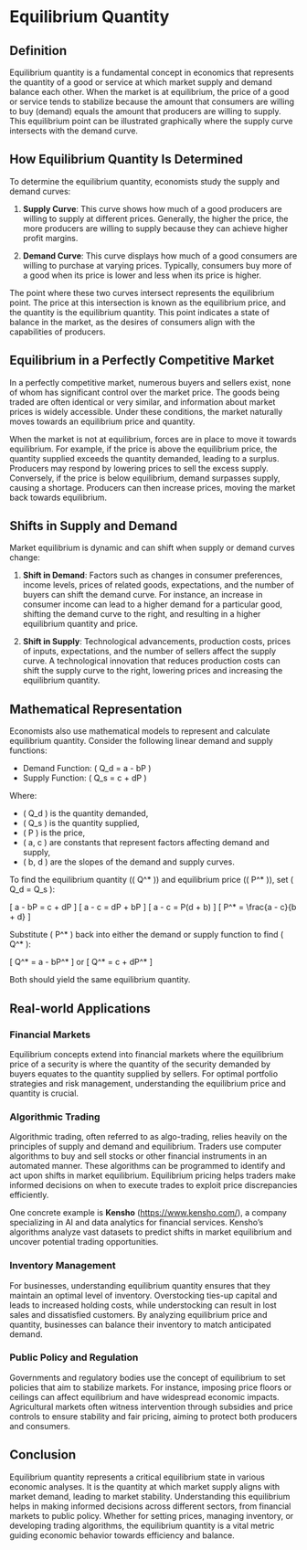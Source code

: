 # Equilibrium Quantity

## Definition

Equilibrium quantity is a fundamental concept in economics that represents the quantity of a good or service at which market supply and demand balance each other. When the market is at equilibrium, the price of a good or service tends to stabilize because the amount that consumers are willing to buy (demand) equals the amount that producers are willing to supply. This equilibrium point can be illustrated graphically where the supply curve intersects with the demand curve.

## How Equilibrium Quantity Is Determined

To determine the equilibrium quantity, economists study the supply and demand curves:

1. **Supply Curve**: This curve shows how much of a good producers are willing to supply at different prices. Generally, the higher the price, the more producers are willing to supply because they can achieve higher profit margins.
   
2. **Demand Curve**: This curve displays how much of a good consumers are willing to purchase at varying prices. Typically, consumers buy more of a good when its price is lower and less when its price is higher.

The point where these two curves intersect represents the equilibrium point. The price at this intersection is known as the equilibrium price, and the quantity is the equilibrium quantity. This point indicates a state of balance in the market, as the desires of consumers align with the capabilities of producers.

## Equilibrium in a Perfectly Competitive Market

In a perfectly competitive market, numerous buyers and sellers exist, none of whom has significant control over the market price. The goods being traded are often identical or very similar, and information about market prices is widely accessible. Under these conditions, the market naturally moves towards an equilibrium price and quantity.

When the market is not at equilibrium, forces are in place to move it towards equilibrium. For example, if the price is above the equilibrium price, the quantity supplied exceeds the quantity demanded, leading to a surplus. Producers may respond by lowering prices to sell the excess supply. Conversely, if the price is below equilibrium, demand surpasses supply, causing a shortage. Producers can then increase prices, moving the market back towards equilibrium.

## Shifts in Supply and Demand

Market equilibrium is dynamic and can shift when supply or demand curves change:

1. **Shift in Demand**: Factors such as changes in consumer preferences, income levels, prices of related goods, expectations, and the number of buyers can shift the demand curve. For instance, an increase in consumer income can lead to a higher demand for a particular good, shifting the demand curve to the right, and resulting in a higher equilibrium quantity and price.

2. **Shift in Supply**: Technological advancements, production costs, prices of inputs, expectations, and the number of sellers affect the supply curve. A technological innovation that reduces production costs can shift the supply curve to the right, lowering prices and increasing the equilibrium quantity.

## Mathematical Representation

Economists also use mathematical models to represent and calculate equilibrium quantity. Consider the following linear demand and supply functions:

- Demand Function: \( Q_d = a - bP \)
- Supply Function: \( Q_s = c + dP \)

Where:
- \( Q_d \) is the quantity demanded,
- \( Q_s \) is the quantity supplied,
- \( P \) is the price,
- \( a, c \) are constants that represent factors affecting demand and supply,
- \( b, d \) are the slopes of the demand and supply curves.

To find the equilibrium quantity (\( Q^* \)) and equilibrium price (\( P^* \)), set \( Q_d = Q_s \):

\[ a - bP = c + dP \]
\[ a - c = dP + bP \]
\[ a - c = P(d + b) \]
\[ P^* = \frac{a - c}{b + d} \]

Substitute \( P^* \) back into either the demand or supply function to find \( Q^* \):

\[ Q^* = a - bP^* \]
or
\[ Q^* = c + dP^* \]

Both should yield the same equilibrium quantity.

## Real-world Applications

### Financial Markets

Equilibrium concepts extend into financial markets where the equilibrium price of a security is where the quantity of the security demanded by buyers equates to the quantity supplied by sellers. For optimal portfolio strategies and risk management, understanding the equilibrium price and quantity is crucial.

### Algorithmic Trading

Algorithmic trading, often referred to as algo-trading, relies heavily on the principles of supply and demand and equilibrium. Traders use computer algorithms to buy and sell stocks or other financial instruments in an automated manner. These algorithms can be programmed to identify and act upon shifts in market equilibrium. Equilibrium pricing helps traders make informed decisions on when to execute trades to exploit price discrepancies efficiently.

One concrete example is **Kensho** (https://www.kensho.com/), a company specializing in AI and data analytics for financial services. Kensho’s algorithms analyze vast datasets to predict shifts in market equilibrium and uncover potential trading opportunities.

### Inventory Management

For businesses, understanding equilibrium quantity ensures that they maintain an optimal level of inventory. Overstocking ties-up capital and leads to increased holding costs, while understocking can result in lost sales and dissatisfied customers. By analyzing equilibrium price and quantity, businesses can balance their inventory to match anticipated demand.

### Public Policy and Regulation

Governments and regulatory bodies use the concept of equilibrium to set policies that aim to stabilize markets. For instance, imposing price floors or ceilings can affect equilibrium and have widespread economic impacts. Agricultural markets often witness intervention through subsidies and price controls to ensure stability and fair pricing, aiming to protect both producers and consumers.

## Conclusion

Equilibrium quantity represents a critical equilibrium state in various economic analyses. It is the quantity at which market supply aligns with market demand, leading to market stability. Understanding this equilibrium helps in making informed decisions across different sectors, from financial markets to public policy. Whether for setting prices, managing inventory, or developing trading algorithms, the equilibrium quantity is a vital metric guiding economic behavior towards efficiency and balance.